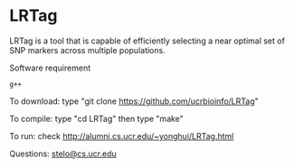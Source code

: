 # LRTag
LRTag is a tool that is capable of efficiently selecting a near optimal set of SNP markers across multiple populations.

Software requirement

    g++

To download: type "git clone https://github.com/ucrbioinfo/LRTag"

To compile: type "cd LRTag" then type "make"

To run: check http://alumni.cs.ucr.edu/~yonghui/LRTag.html

Questions: stelo@cs.ucr.edu

